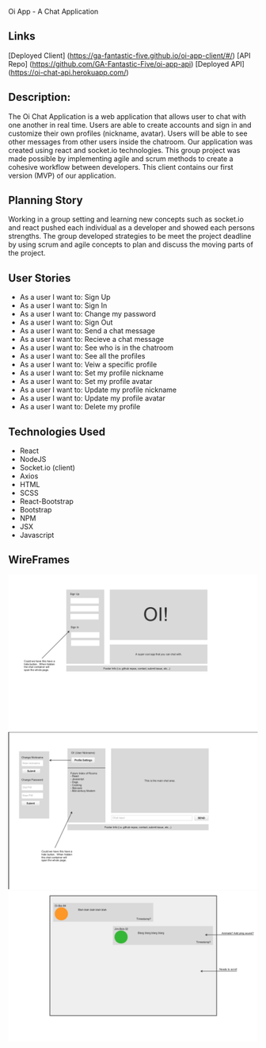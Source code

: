 Oi App - A Chat Application

## Links
[Deployed Client] (https://ga-fantastic-five.github.io/oi-app-client/#/)
[API Repo] (https://github.com/GA-Fantastic-Five/oi-app-api)
[Deployed API] (https://oi-chat-api.herokuapp.com/)

## Description:
The Oi Chat Application is a web application that allows user to chat with one another in real time. Users are able to create accounts and sign in and customize their own profiles (nickname, avatar). Users will be able to see other messages from other users inside the chatroom. Our application was created using react and socket.io technologies. This group project was made possible by implementing agile and scrum methods to create a cohesive workflow between developers. This client contains our first version (MVP) of our application.

## Planning Story
Working in a group setting and learning new concepts such as socket.io and react pushed each individual as a developer and showed each persons strengths. The group developed strategies to be meet the project deadline by using scrum and agile concepts to plan and discuss the moving parts of the project.

## User Stories
- As a user I want to: Sign Up
- As a user I want to: Sign In
- As a user I want to: Change my password
- As a user I want to: Sign Out
- As a user I want to: Send a chat message
- As a user I want to: Recieve a chat message
- As a user I want to: See who is in the chatroom
- As a user I want to: See all the profiles
- As a user I want to: Veiw a specific profile
- As a user I want to: Set my profile nickname
- As a user I want to: Set my profile avatar
- As a user I want to: Update my profile nickname
- As a user I want to: Update my profile avatar
- As a user I want to: Delete my profile

## Technologies Used
- React
- NodeJS
- Socket.io (client)
- Axios
- HTML
- SCSS
- React-Bootstrap
- Bootstrap
- NPM
- JSX
- Javascript

## WireFrames
![Sign-in/up](./public/SignIn-UpWF.png)
![Chat-Home](./public/ChatHomeWF.png)
![Chat-Room](./public/ChatRoomWF.png)
